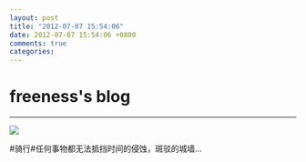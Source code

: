 ```yaml
---
layout: post
title: "2012-07-07 15:54:06"
date: 2012-07-07 15:54:06 +0800
comments: true
categories: 
---
```


# freeness's blog

----------

![](http://okqmqrbgo.bkt.clouddn.com/201207071554061.jpg)

>
\#骑行\#任何事物都无法抵挡时间的侵蚀，斑驳的城墙…